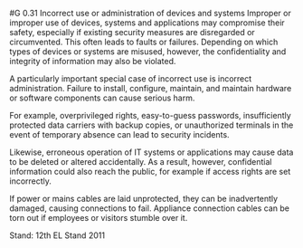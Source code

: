 #G 0.31 Incorrect use or administration of devices and systems
Improper or improper use of devices, systems and applications may compromise their safety, especially if existing security measures are disregarded or circumvented. This often leads to faults or failures. Depending on which types of devices or systems are misused, however, the confidentiality and integrity of information may also be violated.

A particularly important special case of incorrect use is incorrect administration. Failure to install, configure, maintain, and maintain hardware or software components can cause serious harm.

For example, overprivileged rights, easy-to-guess passwords, insufficiently protected data carriers with backup copies, or unauthorized terminals in the event of temporary absence can lead to security incidents.

Likewise, erroneous operation of IT systems or applications may cause data to be deleted or altered accidentally. As a result, however, confidential information could also reach the public, for example if access rights are set incorrectly.

If power or mains cables are laid unprotected, they can be inadvertently damaged, causing connections to fail. Appliance connection cables can be torn out if employees or visitors stumble over it.

Stand: 12th EL Stand 2011



